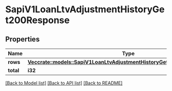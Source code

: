 # SapiV1LoanLtvAdjustmentHistoryGet200Response

## Properties

Name | Type | Description | Notes
------------ | ------------- | ------------- | -------------
**rows** | [**Vec<crate::models::SapiV1LoanLtvAdjustmentHistoryGet200ResponseRowsInner>**](_sapi_v1_loan_ltv_adjustment_history_get_200_response_rows_inner.md) |  | 
**total** | **i32** |  | 

[[Back to Model list]](../README.md#documentation-for-models) [[Back to API list]](../README.md#documentation-for-api-endpoints) [[Back to README]](../README.md)


